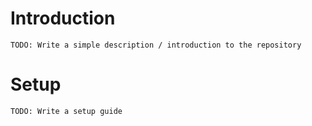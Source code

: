 # Introduction

```
TODO: Write a simple description / introduction to the repository
```

# Setup

```
TODO: Write a setup guide
```
